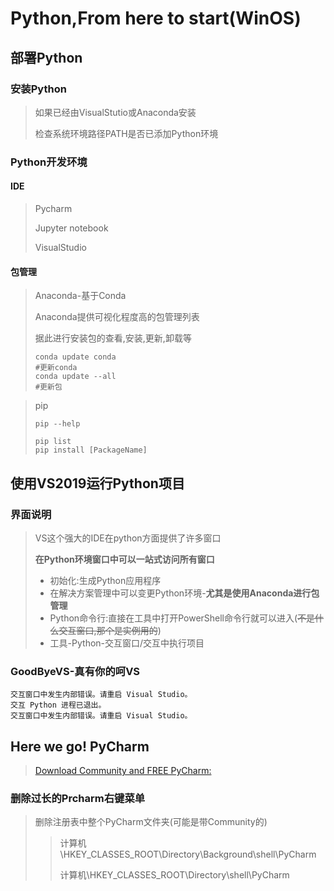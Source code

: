 # Python,From here to start(WinOS)

## 部署Python

### 安装Python

> 如果已经由VisualStutio或Anaconda安装
>
> 检查系统环境路径PATH是否已添加Python环境

### Python开发环境

#### IDE

> Pycharm
>
> Jupyter notebook
>
> VisualStudio

#### 包管理

> Anaconda-基于Conda
>
> Anaconda提供可视化程度高的包管理列表
>
> 据此进行安装包的查看,安装,更新,卸载等
>
> ```
> conda update conda
> #更新conda
> conda update --all
> #更新包
> ```
> 



> pip
>
> ```
> pip --help
> 
> pip list
> pip install [PackageName]
> ```
> 

## 使用VS2019运行Python项目

### 界面说明

> VS这个强大的IDE在python方面提供了许多窗口
>
> **在Python环境窗口中可以一站式访问所有窗口**
>
> - 初始化:生成Python应用程序
> - 在解决方案管理中可以变更Python环境-**尤其是使用Anaconda进行包管理**
> - Python命令行:直接在工具中打开PowerShell命令行就可以进入(~~不是什么交互窗口,那个是实例用的~~)
> - 工具-Python-交互窗口/交互中执行项目

### GoodByeVS-真有你的呵VS

```
交互窗口中发生内部错误。请重启 Visual Studio。
交互 Python 进程已退出。
交互窗口中发生内部错误。请重启 Visual Studio。
```

## Here we go! PyCharm

> [Download Community and FREE PyCharm: ](https://www.jetbrains.com/pycharm/download/#section=windows)

### 删除过长的Prcharm右键菜单

> 删除注册表中整个PyCharm文件夹(可能是带Community的)
>
> > 计算机\HKEY_CLASSES_ROOT\Directory\Background\shell\PyCharm
> >
> > 计算机\HKEY_CLASSES_ROOT\Directory\shell\PyCharm



